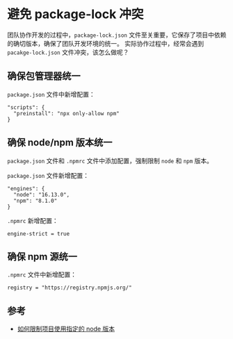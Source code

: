 # 避免 package-lock 冲突

团队协作开发的过程中，`package-lock.json` 文件至关重要，它保存了项目中依赖的确切版本，确保了团队开发环境的统一。
实际协作过程中，经常会遇到 `pacakge-lock.json` 文件冲突，该怎么做呢？

## 确保包管理器统一

`package.json` 文件中新增配置：

```
"scripts": {
  "preinstall": "npx only-allow npm"
}
```

## 确保 node/npm 版本统一

`package.json` 文件和 `.npmrc` 文件中添加配置，强制限制 `node` 和 `npm` 版本。

`package.json` 文件新增配置：

```
"engines": {
  "node": "16.13.0", 
  "npm": "8.1.0"
}
```

`.npmrc` 新增配置：

```
engine-strict = true
```

## 确保 npm 源统一

`.npmrc` 文件中新增配置：

```
registry = "https://registry.npmjs.org/"
```

## 参考

- [如何限制项目使用指定的 node 版本](https://juejin.cn/post/7132083546117636103)
